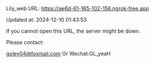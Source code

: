 Lily_web URL: https://ae6d-61-165-102-156.ngrok-free.app

Updated at: 2024-12-10 01:43:53

If you cannot open this URL, the server might be down.

Please contact: 

goley04@foxmail.com Or Wechat:GL_yeaH